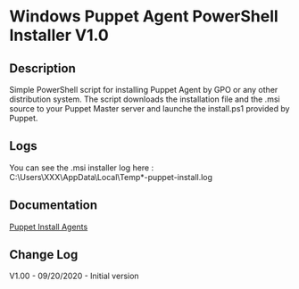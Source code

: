 # Windows Puppet Agent PowerShell Installer V1.0                                                                                                                                   

## Description
Simple PowerShell script for installing Puppet Agent by GPO or any other distribution system. 
The script downloads the installation file and the .msi source to your Puppet Master server and launche the install.ps1 provided by Puppet.

## Logs
You can see the .msi installer log here : C:\Users\XXX\AppData\Local\Temp\*-puppet-install.log

## Documentation
[Puppet Install Agents](https://puppet.com/docs/pe/2019.8/installing_agents.html#installing_windows_agents)


## Change Log 
V1.00 - 09/20/2020 - Initial version 

